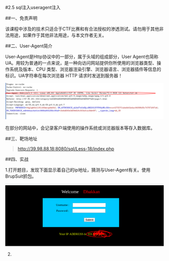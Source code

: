 #2.5  sql注入useragent注入

##一、免责声明

该课程中涉及的技术只适合于CTF比赛和有合法授权的渗透测试。请勿用于其他非法用途，如果作于其他非法用途，与本文作者无关。

##二、User-Agent简介

User-Agent是Http协议中的一部分，属于头域的组成部分，User Agent也简称UA。用较为普通的一点来说，是一种向访问网站提供你所使用的浏览器类型、操作系统及版本、CPU 类型、浏览器渲染引擎、浏览器语言、浏览器插件等信息的标识。UA字符串在每次浏览器 HTTP 请求时发送到服务器！

![](img/2.5/1.png)

在部分的网站中，会记录客户端使用的操作系统或浏览器版本等存入数据库。

##三、靶场地址

>http://39.98.88.18:8080/sql/Less-18/index.php

##四、实战

1.打开题目，发现下面显示着自己的ip地址，猜测与User-Agent有关。使用BrupSuit抓包。

![](img/2.5/2.png)

2.




























